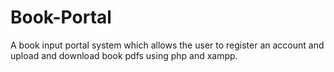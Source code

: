 # Book-Portal
A book input portal system which allows the user to register an account and upload and download book pdfs using php and xampp.
